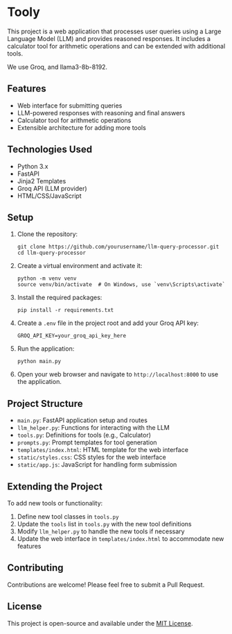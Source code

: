 # Tooly

This project is a web application that processes user queries using a Large Language Model (LLM) and provides reasoned responses. It includes a calculator tool for arithmetic operations and can be extended with additional tools.

We use Groq, and llama3-8b-8192. 

## Features

- Web interface for submitting queries
- LLM-powered responses with reasoning and final answers
- Calculator tool for arithmetic operations
- Extensible architecture for adding more tools

## Technologies Used

- Python 3.x
- FastAPI
- Jinja2 Templates
- Groq API (LLM provider)
- HTML/CSS/JavaScript

## Setup

1. Clone the repository:
   ```
   git clone https://github.com/yourusername/llm-query-processor.git
   cd llm-query-processor
   ```

2. Create a virtual environment and activate it:
   ```
   python -m venv venv
   source venv/bin/activate  # On Windows, use `venv\Scripts\activate`
   ```

3. Install the required packages:
   ```
   pip install -r requirements.txt
   ```

4. Create a `.env` file in the project root and add your Groq API key:
   ```
   GROQ_API_KEY=your_groq_api_key_here
   ```

5. Run the application:
   ```
   python main.py
   ```

6. Open your web browser and navigate to `http://localhost:8000` to use the application.

## Project Structure

- `main.py`: FastAPI application setup and routes
- `llm_helper.py`: Functions for interacting with the LLM
- `tools.py`: Definitions for tools (e.g., Calculator)
- `prompts.py`: Prompt templates for tool generation
- `templates/index.html`: HTML template for the web interface
- `static/styles.css`: CSS styles for the web interface
- `static/app.js`: JavaScript for handling form submission

## Extending the Project

To add new tools or functionality:

1. Define new tool classes in `tools.py`
2. Update the `tools` list in `tools.py` with the new tool definitions
3. Modify `llm_helper.py` to handle the new tools if necessary
4. Update the web interface in `templates/index.html` to accommodate new features

## Contributing

Contributions are welcome! Please feel free to submit a Pull Request.

## License

This project is open-source and available under the [MIT License](LICENSE).
